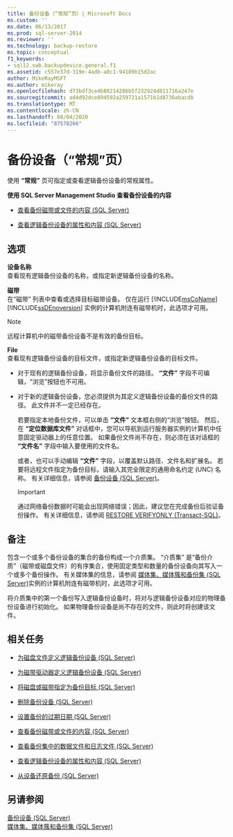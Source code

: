 ```yaml
---
title: 备份设备（“常规”页）| Microsoft Docs
ms.custom: ''
ms.date: 06/13/2017
ms.prod: sql-server-2014
ms.reviewer: ''
ms.technology: backup-restore
ms.topic: conceptual
f1_keywords:
- sql12.swb.backupdevice.general.f1
ms.assetid: c557e37d-319e-4adb-a0c1-94189b15d2ac
author: MikeRayMSFT
ms.author: mikeray
ms.openlocfilehash: d73bdf3ce4b88214286b5f232924d811716a247e
ms.sourcegitcommit: ad4d92dce894592a259721a1571b1d8736abacdb
ms.translationtype: MT
ms.contentlocale: zh-CN
ms.lasthandoff: 08/04/2020
ms.locfileid: "87578266"
---
```

# <a name="backup-device-general-page"></a>备份设备（“常规”页）
  使用 **“常规”** 页可指定或查看逻辑备份设备的常规属性。  
  
 **使用 SQL Server Management Studio 查看备份设备的内容**  
  
-   [查看备份磁带或文件的内容 (SQL Server)](view-the-contents-of-a-backup-tape-or-file-sql-server.md)  
  
-   [查看逻辑备份设备的属性和内容 (SQL Server)](view-the-properties-and-contents-of-a-logical-backup-device-sql-server.md)  
  
## <a name="options"></a>选项  
 **设备名称**  
 查看现有逻辑备份设备的名称，或指定新逻辑备份设备的名称。  
  
 **磁带**  
 在“磁带”  列表中查看或选择目标磁带设备。 仅在运行 [!INCLUDE[msCoName](../../includes/msconame-md.md)] [!INCLUDE[ssDEnoversion](../../includes/ssdenoversion-md.md)] 实例的计算机附连有磁带机时，此选项才可用。  
  
> [!NOTE]  
>  远程计算机中的磁带备份设备不是有效的备份目标。  
  
 **File**  
 查看现有逻辑备份设备的目标文件，或指定新逻辑备份设备的目标文件。  
  
-   对于现有的逻辑备份设备，将显示备份文件的路径。 **“文件”** 字段不可编辑，“浏览”按钮也不可用。  
  
-   对于新的逻辑备份设备，您必须提供为其定义逻辑备份设备的备份文件的路径。 此文件并不一定已经存在。  
  
     若要指定本地备份文件，可以单击 **“文件”** 文本框右侧的“浏览”按钮。 然后，在 **“定位数据库文件”** 对话框中，您可以导航到运行服务器实例的计算机中任意固定驱动器上的任意位置。 如果备份文件尚不存在，则必须在该对话框的 **“文件名”** 字段中输入要使用的文件名。  
  
     或者，也可以手动编辑 **“文件”** 字段，以覆盖默认路径、文件名和扩展名。 若要将远程文件指定为备份目标，请输入其完全限定的通用命名约定 (UNC) 名称。 有关详细信息，请参阅 [备份设备 (SQL Server)](backup-devices-sql-server.md)。  
  
    > [!IMPORTANT]  
    >  通过网络备份数据时可能会出现网络错误；因此，建议您在完成备份后验证备份操作。 有关详细信息，请参阅 [RESTORE VERIFYONLY (Transact-SQL)](/sql/t-sql/statements/restore-statements-verifyonly-transact-sql)。  
  
## <a name="remarks"></a>备注  
 包含一个或多个备份设备的集合的备份构成一个介质集。 “介质集”  是“备份介质”（磁带或磁盘文件）的有序集合，使用固定类型和数量的备份设备向其写入一个或多个备份操作。 有关媒体集的信息，请参阅 [媒体集、媒体簇和备份集 (SQL Server)](media-sets-media-families-and-backup-sets-sql-server.md)实例的计算机附连有磁带机时，此选项才可用。  
  
 将介质集中的第一个备份写入逻辑备份设备时，将对与逻辑备份设备对应的物理备份设备进行初始化。 如果物理备份设备是尚不存在的文件，则此时将创建该文件。  
  
##  <a name="related-tasks"></a><a name="RelatedTasks"></a> 相关任务  
  
-   [为磁盘文件定义逻辑备份设备 (SQL Server)](define-a-logical-backup-device-for-a-disk-file-sql-server.md)  
  
-   [为磁带驱动器定义逻辑备份设备 (SQL Server)](define-a-logical-backup-device-for-a-tape-drive-sql-server.md)  
  
-   [将磁盘或磁带指定为备份目标 (SQL Server)](specify-a-disk-or-tape-as-a-backup-destination-sql-server.md)  
  
-   [删除备份设备 (SQL Server)](delete-a-backup-device-sql-server.md)  
  
-   [设置备份的过期日期 (SQL Server)](set-the-expiration-date-on-a-backup-sql-server.md)  
  
-   [查看备份磁带或文件的内容 (SQL Server)](view-the-contents-of-a-backup-tape-or-file-sql-server.md)  
  
-   [查看备份集中的数据文件和日志文件 (SQL Server)](view-the-data-and-log-files-in-a-backup-set-sql-server.md)  
  
-   [查看逻辑备份设备的属性和内容 (SQL Server)](view-the-properties-and-contents-of-a-logical-backup-device-sql-server.md)  
  
-   [从设备还原备份 (SQL Server)](restore-a-backup-from-a-device-sql-server.md)  
  
## <a name="see-also"></a>另请参阅  
 [备份设备 (SQL Server)](backup-devices-sql-server.md)   
 [媒体集、媒体簇和备份集 (SQL Server)](media-sets-media-families-and-backup-sets-sql-server.md)  
  
  
